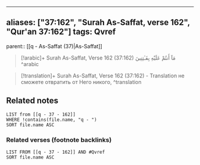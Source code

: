 
---
aliases: ["37:162", "Surah As-Saffat, verse 162", "Qur'an 37:162"]
tags: Qvref
---

parent:: [[q - As-Saffat (37)|As-Saffat]]

> [!arabic]+ Surah As-Saffat, Verse 162 (37:162)
> <span class="quran-arabic">مَآ أَنتُمْ عَلَيْهِ بِفَـٰتِنِينَ</span>
^arabic

> [!translation]+ Surah As-Saffat, Verse 162 (37:162) - Translation
> не сможете отвратить от Него никого,
^translation



## Related notes
```dataview
LIST from [[q - 37 - 162]]
WHERE !contains(file.name, "q - ")
SORT file.name ASC
```

### Related verses (footnote backlinks)
```dataview
LIST FROM [[q - 37 - 162]] AND #Qvref
SORT file.name ASC
```

